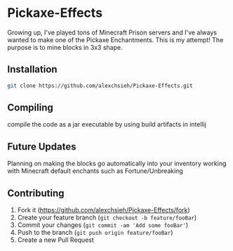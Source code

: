 # Pickaxe-Effects

Growing up, I've played tons of Minecraft Prison servers and I've always wanted to make one of the Pickaxe Enchantments. This is my attempt!
The purpose is to mine blocks in 3x3 shape.

## Installation

```sh
git clone https://github.com/alexchsieh/Pickaxe-Effects.git
```

## Compiling
compile the code as a jar executable by using build artifacts in intellij

## Future Updates
Planning on making the blocks go automatically into your inventory working with Minecraft default enchants such as Fortune/Unbreaking

## Contributing

1. Fork it (<https://github.com/alexchsieh/Pickaxe-Effects/fork>)
2. Create your feature branch (`git checkout -b feature/fooBar`)
3. Commit your changes (`git commit -am 'Add some fooBar'`)
4. Push to the branch (`git push origin feature/fooBar`)
5. Create a new Pull Request
